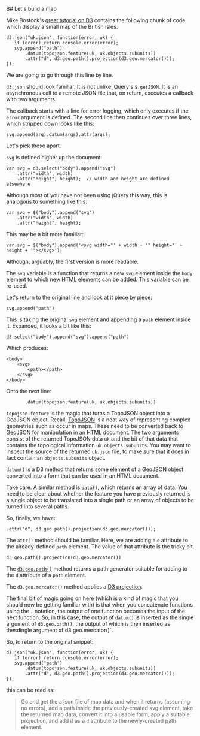 B# Let's build a map

Mike Bostock's [great tutorial on D3](http://bost.ocks.org/mike/map/) contains the following chunk of code which display a small map of the British Isles.

    d3.json("uk.json", function(error, uk) {
       if (error) return console.error(error);
       svg.append("path")
           .datum(topojson.feature(uk, uk.objects.subunits))
           .attr("d", d3.geo.path().projection(d3.geo.mercator())); 
    });

We are going to go through this line by line.

`d3.json` should look familiar. It is not unlike jQuery's `$.getJSON`. It is an asynchronous call to a remote JSON file that, on return, executes a callback with two arguments. 

The callback starts with a line for error logging, which only executes if the `error` argument is defined. The second line then continues over three lines, which stripped down looks like this:

    svg.append(arg).datum(args).attr(args);

Let's pick these apart.

`svg` is defined higher up the document:

    var svg = d3.select("body").append("svg")
        .attr("width", width)     
        .attr("height", height);  // width and height are defined elsewhere

Although most of you have not been using jQuery this way, this is analogous to something like this:

    var svg = $("body").append("svg")
        .attr("width", width)     
        .attr("height", height);

This may be a bit more familiar:

    var svg = $("body").append('<svg width="' + width + '" height="' + height + '"></svg>');

Although, arguably, the first version is more readable.

The `svg` variable is a function that returns a new `svg` element inside the `body` element to which new HTML elements can be added. This variable can be re-used. 

Let's return to the original line and look at it piece by piece:

    svg.append("path")

This is taking the original `svg` element and appending a `path` element inside it. Expanded, it looks a bit like this:

    d3.select("body").append("svg").append("path")

Which produces:

    <body>
        <svg>
            <path></path>
        </svg>
    </body>

Onto the next line:

           .datum(topojson.feature(uk, uk.objects.subunits))

`topojson.feature` is the magic that turns a TopoJSON object into a GeoJSON object. Recall, [TopoJSON](https://github.com/mbostock/topojson/wiki) is a neat way of representing complex geometries such as occur in maps. These need to be converted back to GeoJSON for manipulation in an HTML document. The two arguments consist of the returned TopoJSON data `uk` and the bit of that data that contains the topological information `uk.objects.subunits`. You may want to inspect the source of the returned `uk.json` file, to make sure that it does in fact contain an `objects.subunits` object.

[`datum()`](https://github.com/mbostock/d3/wiki/Selections#datum) is a D3 method that returns some element of a GeoJSON object converted into a form that can be used in an HTML document.

Take care. A similar method is [`data()`](https://github.com/mbostock/d3/wiki/Selections#data), which returns an array of data. You need to be clear about whether the feature you have previously returned is a single object to be translated into a single path or an array of objects to be turned into several paths.

So, finally, we have:

    .attr("d", d3.geo.path().projection(d3.geo.mercator()));

The `attr()` method should be familiar. Here, we are adding a `d` attribute to the already-defined `path` element. The value of that attribute is the tricky bit. 

    d3.geo.path().projection(d3.geo.mercator())

The [`d3.geo.path()`](https://github.com/mbostock/d3/wiki/Geo-Paths) method returns a path generator suitable for adding to the `d` attribute of a `path` element. 

The `d3.geo.mercator()` method applies a [D3 projection](https://github.com/mbostock/d3/wiki/Geo-Projections).

The final bit of magic going on here (which is a kind of magic that you should now be getting familiar with) is that when you concatenate functions using the `.` notation, the output of one function becomes the input of the next function. So, in this case, the output of `datum()` is inserted as the single argument of `d3.geo.path()`, the output of which is then inserted as thesdingle argument of d3.geo.mercator()`.

So, to return to the original snippet:

    d3.json("uk.json", function(error, uk) {
       if (error) return console.error(error);
       svg.append("path")
           .datum(topojson.feature(uk, uk.objects.subunits))
           .attr("d", d3.geo.path().projection(d3.geo.mercator())); 
    });

this can be read as:

> Go and get the a json file of map data and when it returns (assuming no errors), add a path inside the previously-created svg element, take the returned map data, convert it into a usable form, apply a suitable projection, and add it as a `d` attribute to the newly-created path element.

